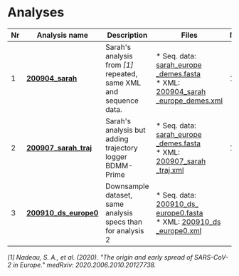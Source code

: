 # Analyses

| Nr | Analysis name      | Description |  Files | MCMC | ESS | Results | Notes |
| -- | ------------------ | ----------- | ------ | ---- | --- | ------- | ----- | 
| 1  | **[200904_sarah](analyses/200904_sarah.md)**  | Sarah's analysis from *[1]* repeated, same XML and sequence data. | * Seq. data:  [sarah_europe<br>_demes.fasta](data/sarah_europe_demes.fasta) <br>* XML: [200904_sarah<br>_europe_demes.xml](analyses/200904_sarah.xml)  | 1e7 | ~ 300 |  | Similar results to original analysis. |
| 2  | **[200907_sarah_traj](analyses/200907_sarah_traj_specs.md)** | Sarah's analysis but adding trajectory logger BDMM-Prime |  * Seq. data:  [sarah_europe<br>_demes.fasta](data/sarah_europe_demes.fasta) <br>* XML: [200907_sarah<br>_traj.xml](analyses/200907_sarah_traj.xml)  | 12000 | <<< 300 |  | Too slow, downsample dataset |
| 3  | **[200910_ds_europe0](analyses/200910_ds_europe0_specs.md)** | Downsample dataset, same analysis specs than for analysis 2 | * Seq. data:  [200910_ds_<br>europe0.fasta](data/200910_ds_europe0.fasta) <br>* XML: [200910_ds<br>_europe0.xml](analyses/200910_ds_europe0.xml)  | | |  | |

*[1] Nadeau, S. A., et al. (2020). "The origin and early spread of SARS-CoV-2 in Europe." medRxiv: 2020.2006.2010.20127738.*